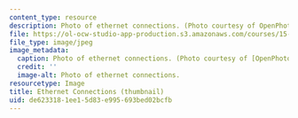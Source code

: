 ```yaml
---
content_type: resource
description: Photo of ethernet connections. (Photo courtesy of OpenPhoto.net.)
file: https://ol-ocw-studio-app-production.s3.amazonaws.com/courses/15-598-it-and-business-transformation-spring-2003/de6233181ee15d83e995693bed02bcfb_15-598s03-th.jpg
file_type: image/jpeg
image_metadata:
  caption: Photo of ethernet connections. (Photo courtesy of [OpenPhoto.net](http://openphoto.net).)
  credit: ''
  image-alt: Photo of ethernet connections.
resourcetype: Image
title: Ethernet Connections (thumbnail)
uid: de623318-1ee1-5d83-e995-693bed02bcfb
---
```

